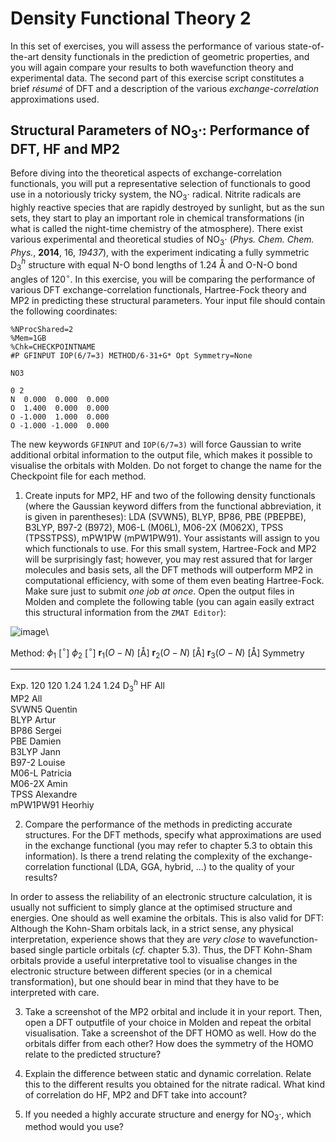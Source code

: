 # Density Functional Theory 2 

In this set of exercises, you will assess the performance of various
state-of-the-art density functionals in the prediction of geometric
properties, and you will again compare your results to both wavefunction
theory and experimental data. The second part of this exercise script
constitutes a brief *résumé* of DFT and a description of the various
*exchange-correlation* approximations used.

## Structural Parameters of NO$_3\cdot$: Performance of DFT, HF and MP2

Before diving into the theoretical aspects of exchange-correlation
functionals, you will put a representative selection of functionals to
good use in a notoriously tricky system, the NO$_3\cdot$ radical.
Nitrite radicals are highly reactive species that are rapidly destroyed
by sunlight, but as the sun sets, they start to play an important role
in chemical transformations (in what is called the night-time chemistry
of the atmosphere). There exist various experimental and theoretical
studies of NO$_3\cdot$ (*Phys. Chem. Chem. Phys.*, **2014**, 16,
*19437*), with the experiment indicating a fully symmetric D$_3^h$
structure with equal N-O bond lengths of 1.24 Å and O-N-O bond angles of
120$^\circ$. In this exercise, you will be comparing the performance of
various DFT exchange-correlation functionals, Hartree-Fock theory and
MP2 in predicting these structural parameters. Your input file should
contain the following coordinates:

    %NProcShared=2
    %Mem=1GB
    %Chk=CHECKPOINTNAME
    #P GFINPUT IOP(6/7=3) METHOD/6-31+G* Opt Symmetry=None

    NO3

    0 2
    N  0.000  0.000  0.000
    O  1.400  0.000  0.000
    O -1.000  1.000  0.000
    O -1.000 -1.000  0.000

The new keywords `GFINPUT` and `IOP(6/7=3)` will force Gaussian to write
additional orbital information to the output file, which makes it
possible to visualise the orbitals with Molden. Do not forget to change
the name for the Checkpoint file for each method.

1.  Create inputs for MP2, HF and two of the following density
    functionals (where the Gaussian keyword differs from the functional
    abbreviation, it is given in parentheses): LDA (SVWN5), BLYP, BP86,
    PBE (PBEPBE), B3LYP, B97-2 (B972), M06-L (M06L), M06-2X (M062X),
    TPSS (TPSSTPSS), mPW1PW (mPW1PW91). Your assistants will assign to
    you which functionals to use. For this small system, Hartree-Fock
    and MP2 will be surprisingly fast; however, you may rest assured
    that for larger molecules and basis sets, all the DFT methods will
    outperform MP2 in computational efficiency, with some of them even
    beating Hartree-Fock. Make sure just to submit *one job at once*.
    Open the output files in Molden and complete the following table
    (you can again easily extract this structural information from the
    `ZMAT Editor`):

![image](../images/NO3.png)\

  Method:     $\phi_1$ \[$^\circ$\]   $\phi_2$ \[$^\circ$\]   $\mathbf{r}_1 (O-N)$ \[Å\]   $\mathbf{r}_2 (O-N)$ \[Å\]   $\mathbf{r}_3 (O-N)$ \[Å\]   Symmetry
  ---------- ----------------------- ----------------------- ---------------------------- ---------------------------- ---------------------------- ----------
  Exp.                 120                     120                       1.24                         1.24                         1.24              D$_3^h$
  HF                   All                                                                                                                          
  MP2                  All                                                                                                                          
  SVWN5              Quentin                                                                                                                        
  BLYP                Artur                                                                                                                         
  BP86               Sergei                                                                                                                         
  PBE                Damien                                                                                                                         
  B3LYP               Jann                                                                                                                          
  B97-2              Louise                                                                                                                         
  M06-L             Patricia                                                                                                                        
  M06-2X              Amin                                                                                                                          
  TPSS              Alexandre                                                                                                                       
  mPW1PW91           Heorhiy                                                                                                                        

2.  Compare the performance of the methods in predicting accurate
    structures. For the DFT methods, specify what approximations are
    used in the exchange functional (you may refer to chapter 5.3 to
    obtain this information). Is there a trend relating the complexity
    of the exchange-correlation functional (LDA, GGA, hybrid, ...) to
    the quality of your results?

In order to assess the reliability of an electronic structure
calculation, it is usually not sufficient to simply glance at the
optimised structure and energies. One should as well examine the
orbitals. This is also valid for DFT: Although the Kohn-Sham orbitals
lack, in a strict sense, any physical interpretation, experience shows
that they are *very close* to wavefunction-based single particle
orbitals (*cf.* chapter 5.3). Thus, the DFT Kohn-Sham orbitals provide a
useful interpretative tool to visualise changes in the electronic
structure between different species (or in a chemical transformation),
but one should bear in mind that they have to be interpreted with care.





3.  Take a screenshot of the MP2 orbital and include it in your report.
    Then, open a DFT outputfile of your choice in Molden and repeat the
    orbital visualisation. Take a screenshot of the DFT HOMO as well.
    How do the orbitals differ from each other? How does the symmetry of
    the HOMO relate to the predicted structure?

4.  Explain the difference between static and dynamic correlation.
    Relate this to the different results you obtained for the nitrate
    radical. What kind of correlation do HF, MP2 and DFT take into
    account?

5.  If you needed a highly accurate structure and energy for
    NO$_3\cdot$, which method would you use?
